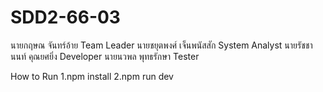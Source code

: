 # SDD2-66-03

นายกฤษณ จันทร์อ้าย Team Leader
นายชยุตพงศ์ เจ็นพนัสสัก System Analyst
นายรัชชานนท์ คุณยศยิ่ง Developer
นายนวพล พุทธรักษา Tester

How to Run
1.npm install
2.npm run dev